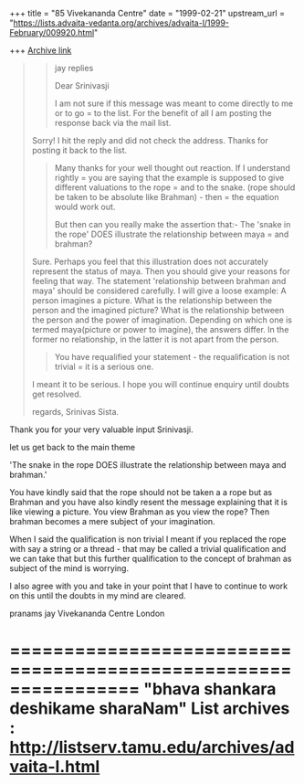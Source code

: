 +++
title = "85 Vivekananda Centre"
date = "1999-02-21"
upstream_url = "https://lists.advaita-vedanta.org/archives/advaita-l/1999-February/009920.html"

+++
[Archive link](https://lists.advaita-vedanta.org/archives/advaita-l/1999-February/009920.html)

>>
>> jay replies
>>
>> Dear Srinivasji
>>
>> I am not sure if this message was meant to come directly to me or to go =
>> to the list.
>> For the benefit of all I am posting the response back via the mail list.
>
>Sorry! I hit the reply and did not check the address.
>Thanks for posting it back to the list.
>
>>
>> Many thanks for your well thought out reaction. If I understand rightly =
>> you
>> are saying
>> that the example is supposed to give different valuations to the rope =
>> and to
>> the snake.  (rope should be taken to be absolute like Brahman) - then =
>> the
>> equation would work out.
>>
>> But then can you really make the assertion that:-
>> The 'snake in the rope' DOES illustrate the relationship between maya =
>> and
>> brahman?
>
>Sure. Perhaps you feel that this illustration does not accurately represent
>the status of maya. Then you should give your reasons for feeling that way.
>The statement 'relationship between brahman and maya' should be considered
>carefully. I will give a loose example:
>        A person imagines a picture. What is the relationship between
>        the person and the imagined picture? What is the relationship
between
>        the person and the power of imagination. Depending on which
>        one is termed maya(picture or power to imagine), the answers
differ.
>        In the former no relationship, in the latter it is not apart from
>        the person.
>
>>
>> You have requalified your statement - the requalification is not trivial
=
>> it is a serious one.
>>
>
>I meant it to be serious. I hope you will continue enquiry until doubts
>get resolved.
>
>regards,
>Srinivas Sista.


Thank you for your very valuable input Srinivasji.

let us get back to the main theme

'The snake in the rope DOES  illustrate the relationship between maya and
brahman.'

You have kindly said that the rope should not be taken a a rope but as
Brahman and you have also kindly resent the message explaining that it is
like viewing a picture.
You view Brahman as you view the rope?  Then brahman becomes a mere subject
of your imagination.

When I said the qualification is non trivial I meant if you replaced the
rope with say a string or a thread - that may be called a trivial
qualification and we can take that but this further qualification to the
concept of brahman as subject of the mind is worrying.

I also agree with you and take in your point that I have to continue to work
on this until the doubts in my mind are cleared.

pranams
jay
Vivekananda Centre London

================================================================
"bhava shankara deshikame sharaNam"
List archives : http://listserv.tamu.edu/archives/advaita-l.html
================================================================

